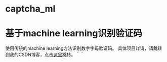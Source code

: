 # captcha_ml
基于machine learning识别验证码
====
使用传统的machine learning方法识别数字字母验证码。
具体项目详请，请跳转到我的CSDN博客，点击[这里](http://blog.csdn.net/neleuska/article/details/80040304)跳转。＾＾
